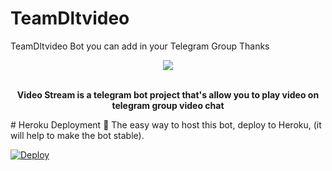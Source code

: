# TeamDltvideo
TeamDltvideo Bot you can add in your Telegram Group Thanks 
<p align="center"><a href="http://t.me/TeamDltVideo_Bot"><img src="https://github.com/TeamDlt/TeamDltvideo/raw/main/driver/veezlogo.png"></a></p>
<p align="center">
    <br><b>Video Stream is a telegram bot project that's allow you to play video on telegram group video chat</b><br>
</p>
# Heroku Deployment 💜
The easy way to host this bot, deploy to Heroku, (it will help to make the bot stable).

[![Deploy](https://www.herokucdn.com/deploy/button.svg)](https://heroku.com/deploy?template=https://github.com/TeamDlt/TeamDltvideo)
